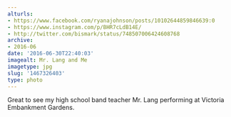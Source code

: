 ```yaml
---
alturls:
- https://www.facebook.com/ryanajohnson/posts/10102644859846639:0
- https://www.instagram.com/p/BHR7cLdB14E/
- http://twitter.com/bismark/status/748507006424608768
archive:
- 2016-06
date: '2016-06-30T22:40:03'
imagealt: Mr. Lang and Me
imagetype: jpg
slug: '1467326403'
type: photo
---
```


Great to see my high school band teacher Mr. Lang performing at Victoria
Embankment Gardens.

